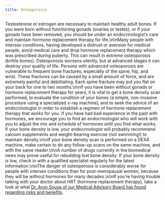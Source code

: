 ```yaml
---
title: Osteoporosis
---
```


Testosterone or estrogen are necessary to maintain healthy adult bones. If you were born without functioning gonads (ovaries or testes), or if your gonads have been removed, you should be under an endocrinologist&#8217;s care and maintain hormone replacement therapy for life.\n\nMany people with intersex conditions, having developed a distrust or aversion for medical people, avoid medical care and drop hormone replacement therapy which was prescribed during puberty. This can result in extreme osteoporosis (brittle bones). Osteoporosis worsens silently, but at advanced stages it can destroy your quality of life. Persons with advanced osteoporosis are vulnerable to frequent bone fractures, especially of the spine, hip, and wrist. These fractures can be caused by a small amount of force, and are extremely painful and debilitating. Each spine fracture may put you flat on your back for one to two months.\n\nIf you have been without gonads or hormone replacement therapy for years, it is vital to get a bone density scan performed, to evaluate the condition of your bones (a simple, non-invasive procedure using a specialized x-ray machine), and to seek the advice of an endocrinologist in order to establish a regimen of hormone replacement therapy that works for you. If you have had bad experience in the past with hormones, we encourage you to find an endocrinologist who will work with you to adjust the mix and schedule of hormones until you find what works. If your bone density is low, your endocrinologist will probably recommend calcium supplements and weight-bearing exercise (not swimming!) to maintain density.\n\nIf your bone density scan is performed on a <span class="caps">DEXA</span> machine, make certain to do any follow-up scans on the same machine, and with the same reader.\n\nA number of drugs currently in the biomedical news may prove useful for rebuilding lost bone density. If your bone density is low, check in with a qualified specialist regularly for the latest information.\n\nThe danger of osteoporosis is considerably worse for people with intersex conditions than for post-menopausal women, because they will be without hormones for many decades.\n\nIf you&#8217;re having trouble talking with your doctor about <span class="caps">HRT</span> (hormone replacement therapy), take a look at what [Dr. Aron Sousa of our Medical Advisory Board has found regarding risks and benefits][1].

 [1]: /faq/hrt_sousa